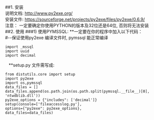 ##1. 安装  
    说明文档: http://www.py2exe.org/  
    安装文件: https://sourceforge.net/projects/py2exe/files/py2exe/0.6.9/  
    注意： 一定要确定你使用PYTHON的版本及32位还是64位, 否则将无法安装
##2. 使用
###1)   使用PYMSSQL:
    **一定要在你的程序中加入以下代码：  
    #--保证使用py2exe 编译文件时, pymssql 能正常编译  
    
    import _mssql  
    import uuid  
    import decimal  
    
    **setup.py 文件需写成:  
    
    from distutils.core import setup  
    import py2exe  
    import os,pymssql  
    data_files = []  
    data_files.append(os.path.join(os.path.split(pymssql.__file__)[0], 'ntwdblib.dll'))  
    py2exe_options = {"includes": ['decimal']}  
    setup(console=['fileaccesslog.py'],   
    options={"py2exe": py2exe_options},   
    data_files=data_files)  

